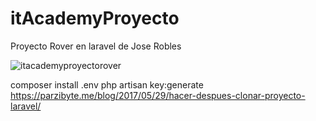 # itAcademyProyecto
Proyecto Rover en laravel de Jose Robles

![itacademyproyectorover](https://user-images.githubusercontent.com/87462601/143147498-e6aa98c7-3c73-407a-b1b3-02977223a719.png)

 composer install
        .env
        php artisan key:generate
        https://parzibyte.me/blog/2017/05/29/hacer-despues-clonar-proyecto-laravel/
